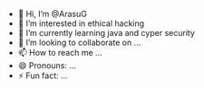 - 👋 Hi, I’m @ArasuG
- 👀 I’m interested in ethical hacking
- 🌱 I’m currently learning  java and cyper security
- 💞️ I’m looking to collaborate on ...
- 📫 How to reach me ...
- 😄 Pronouns: ...
- ⚡ Fun fact: ...

<!---
ArasuG/ArasuG is a ✨ special ✨ repository because its `README.md` (this file) appears on your GitHub profile.
You can click the Preview link to take a look at your changes.
--->
